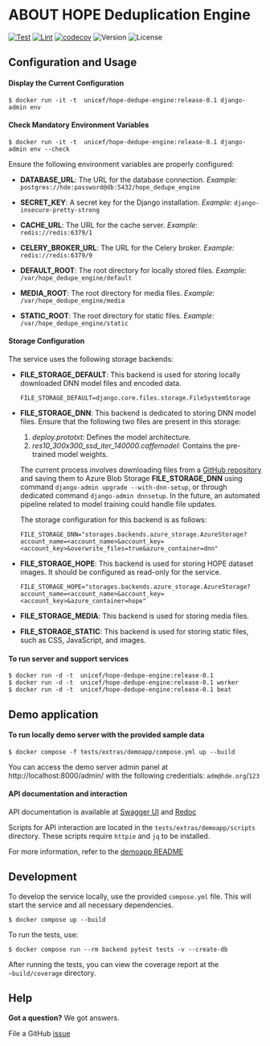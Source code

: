 ABOUT HOPE Deduplication Engine
===============================

[![Test](https://github.com/unicef/hope-dedup-engine/actions/workflows/test.yml/badge.svg)](https://github.com/unicef/hope-dedup-engine/actions/workflows/test.yml)
[![Lint](https://github.com/unicef/hope-dedup-engine/actions/workflows/lint.yml/badge.svg)](https://github.com/unicef/hope-dedup-engine/actions/workflows/lint.yml)
[![codecov](https://codecov.io/gh/unicef/hope-dedup-engine/graph/badge.svg?token=kAuZEX5k5o)](https://codecov.io/gh/unicef/hope-dedup-engine)
![Version](https://img.shields.io/badge/dynamic/toml?url=https%3A%2F%2Fraw.githubusercontent.com%unicef%2Fhope-dedup-engine%2Fdevelop%2Fpyproject.toml&query=%24.project.version&label=version)
![License](https://img.shields.io/badge/dynamic/toml?url=https%3A%2F%2Fraw.githubusercontent.com%2Funicef%2Fhope-dedup-engine%2Fdevelop%2Fpyproject.toml&query=%24.project.license.text&label=license)


## Configuration and Usage

#### Display the Current Configuration

    $ docker run -it -t  unicef/hope-dedupe-engine:release-0.1 django-admin env
    
#### Check Mandatory Environment Variables

    $ docker run -it -t  unicef/hope-dedupe-engine:release-0.1 django-admin env --check

Ensure the following environment variables are properly configured:

- **DATABASE_URL**: The URL for the database connection.
  *Example:* `postgres://hde:password@db:5432/hope_dedupe_engine`

- **SECRET_KEY**: A secret key for the Django installation.
  *Example:* `django-insecure-pretty-strong`

- **CACHE_URL**: The URL for the cache server.
  *Example:* `redis://redis:6379/1`

- **CELERY_BROKER_URL**: The URL for the Celery broker.
  *Example:* `redis://redis:6379/9`

- **DEFAULT_ROOT**: The root directory for locally stored files.
  *Example:* `/var/hope_dedupe_engine/default`

- **MEDIA_ROOT**: The root directory for media files.
  *Example:* `/var/hope_dedupe_engine/media`

- **STATIC_ROOT**: The root directory for static files.
  *Example:* `/var/hope_dedupe_engine/static`

#### Storage Configuration
The service uses the following storage backends:
- **FILE_STORAGE_DEFAULT**: This backend is used for storing locally downloaded DNN model files and encoded data.
    ```
    FILE_STORAGE_DEFAULT=django.core.files.storage.FileSystemStorage
    ```
- **FILE_STORAGE_DNN**:
This backend is dedicated to storing DNN model files. Ensure that the following two files are present in this storage:
    1. *deploy.prototxt*: Defines the model architecture.
    2. *res10_300x300_ssd_iter_140000.caffemodel*: Contains the pre-trained model weights.

    The current process involves downloading files from a [GitHub repository](https://github.com/sr6033/face-detection-with-OpenCV-and-DNN) and saving them to Azure Blob Storage **FILE_STORAGE_DNN** using command `django-admin upgrade --with-dnn-setup`, or through dedicated command `django-admin dnnsetup`.
    In the future, an automated pipeline related to model training could handle file updates.

    The storage configuration for this backend is as follows:
    ```
    FILE_STORAGE_DNN="storages.backends.azure_storage.AzureStorage?account_name=<account_name>&account_key=<account_key>&overwrite_files=true&azure_container=dnn"
    ```

- **FILE_STORAGE_HOPE**: This backend is used for storing HOPE dataset images. It should be configured as read-only for the service.
    ```
    FILE_STORAGE_HOPE="storages.backends.azure_storage.AzureStorage?account_name=<account_name>&account_key=<account_key>&azure_container=hope"
    ```
- **FILE_STORAGE_MEDIA**: This backend is used for storing media files.

- **FILE_STORAGE_STATIC**: This backend is used for storing static files, such as CSS, JavaScript, and images.

#### To run server and support services

    $ docker run -d -t  unicef/hope-dedupe-engine:release-0.1
    $ docker run -d -t  unicef/hope-dedupe-engine:release-0.1 worker
    $ docker run -d -t  unicef/hope-dedupe-engine:release-0.1 beat
    
## Demo application

#### To run locally demo server with the provided sample data

    $ docker compose -f tests/extras/demoapp/compose.yml up --build

You can access the demo server admin panel at http://localhost:8000/admin/ with the following credentials: `adm@hde.org`/`123`

#### API documentation and interaction
API documentation is available at [Swagger UI](http://localhost:8000/api/rest/swagger/) and [Redoc](http://localhost:8000/api/rest/redoc/)

Scripts for API interaction are located in the `tests/extras/demoapp/scripts` directory. These scripts require `httpie` and `jq` to be installed.

For more information, refer to the  [demoapp README](tests/extras/demoapp/scripts/README.md)

## Development

To develop the service locally, use the provided `compose.yml` file. This will start the service and all necessary dependencies.

    $ docker compose up --build

To run the tests, use:
    
    $ docker compose run --rm backend pytest tests -v --create-db

After running the tests, you can view the coverage report at the `~build/coverage` directory.


## Help
**Got a question?** We got answers.

File a GitHub [issue](https://github.com/unicef/hope-dedup-engine/issues)
